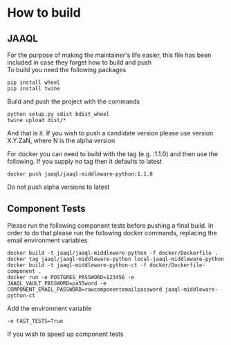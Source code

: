 # How to build
## JAAQL
For the purpose of making the maintainer's life easier, this file has been included in case they forget how to build and push  
To build you need the following packages

    pip install wheel
    pip install twine

Build and push the project with the commands  

    python setup.py sdist bdist_wheel
    twine upload dist/*

And that is it. If you wish to push a candidate version please use version X.Y.ZaN, where N is the alpha version

For docker you can need to build with the tag (e.g. :1.1.0) and then use the following. If you supply no tag then it defaults to latest  

    docker push jaaql/jaaql-middleware-python:1.1.0  

Do not push alpha versions to latest

## Component Tests
Please run the following component tests before pushing a final build. In order to do that please run the following docker commands, replacing the email environment variables
    
    docker build -t jaaql/jaaql-middleware-python -f docker/Dockerfile .
    docker tag jaaql/jaaql-middleware-python local-jaaql-middleware-python
    docker build -t jaaql-middleware-python-ct -f docker/Dockerfile-component .
    docker run -e POSTGRES_PASSWORD=123456 -e JAAQL_VAULT_PASSWORD=pa55word -e COMPONENT_EMAIL_PASSWORD=rawcomponentemailpassword jaaql-middleware-python-ct

Add the environment variable

    -e FAST_TESTS=True

If you wish to speed up component tests